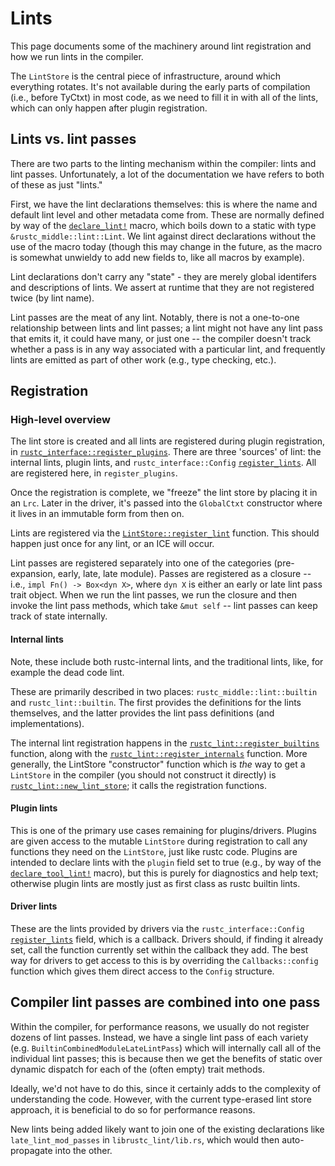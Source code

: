 # Lints

This page documents some of the machinery around lint registration and how we
run lints in the compiler.

The `LintStore` is the central piece of infrastructure, around which everything
rotates. It's not available during the early parts of compilation (i.e., before
TyCtxt) in most code, as we need to fill it in with all of the lints, which can only happen after
plugin registration.

## Lints vs. lint passes

There are two parts to the linting mechanism within the compiler: lints and lint passes.
Unfortunately, a lot of the documentation we have refers to both of these as just "lints."

First, we have the lint declarations themselves: this is where the name and default lint level and
other metadata come from. These are normally defined by way of the [`declare_lint!`] macro, which
boils down to a static with type `&rustc_middle::lint::Lint`. We lint against direct declarations
without the use of the macro today (though this may change in the future, as the macro is somewhat
unwieldy to add new fields to, like all macros by example).

Lint declarations don't carry any "state" - they are merely global identifers and descriptions of
lints. We assert at runtime that they are not registered twice (by lint name).

Lint passes are the meat of any lint. Notably, there is not a one-to-one relationship between
lints and lint passes; a lint might not have any lint pass that emits it, it could have many, or
just one -- the compiler doesn't track whether a pass is in any way associated with a particular
lint, and frequently lints are emitted as part of other work (e.g., type checking, etc.).

## Registration

### High-level overview

The lint store is created and all lints are registered during plugin registration, in
[`rustc_interface::register_plugins`]. There are three 'sources' of lint: the internal lints, plugin
lints, and `rustc_interface::Config` [`register_lints`]. All are registered here, in
`register_plugins`.

Once the registration is complete, we "freeze" the lint store by placing it in an `Lrc`. Later in
the driver, it's passed into the `GlobalCtxt` constructor where it lives in an immutable form from
then on.

Lints are registered via the [`LintStore::register_lint`] function. This should
happen just once for any lint, or an ICE will occur.

Lint passes are registered separately into one of the categories (pre-expansion,
early, late, late module). Passes are registered as a closure -- i.e., `impl
Fn() -> Box<dyn X>`, where `dyn X` is either an early or late lint pass trait
object. When we run the lint passes, we run the closure and then invoke the lint
pass methods, which take `&mut self` -- lint passes can keep track of state
internally.

#### Internal lints

Note, these include both rustc-internal lints, and the traditional lints, like, for example the dead
code lint.

These are primarily described in two places: `rustc_middle::lint::builtin` and
`rustc_lint::builtin`. The first provides the definitions for the lints themselves,
and the latter provides the lint pass definitions (and implementations).

The internal lint registration happens in the [`rustc_lint::register_builtins`] function, along with
the [`rustc_lint::register_internals`] function. More generally, the LintStore "constructor"
function which is *the* way to get a `LintStore` in the compiler (you should not construct it
directly) is [`rustc_lint::new_lint_store`]; it calls the registration functions.

#### Plugin lints

This is one of the primary use cases remaining for plugins/drivers. Plugins are given access to the
mutable `LintStore` during registration to call any functions they need on the `LintStore`, just
like rustc code. Plugins are intended to declare lints with the `plugin` field set to true (e.g., by
way of the [`declare_tool_lint!`] macro), but this is purely for diagnostics and help text;
otherwise plugin lints are mostly just as first class as rustc builtin lints.

#### Driver lints

These are the lints provided by drivers via the `rustc_interface::Config` [`register_lints`] field,
which is a callback. Drivers should, if finding it already set, call the function currently set
within the callback they add. The best way for drivers to get access to this is by overriding the
`Callbacks::config` function which gives them direct access to the `Config` structure.

## Compiler lint passes are combined into one pass

Within the compiler, for performance reasons, we usually do not register dozens
of lint passes. Instead, we have a single lint pass of each variety
(e.g. `BuiltinCombinedModuleLateLintPass`) which will internally call all of the
individual lint passes; this is because then we get the benefits of static over
dynamic dispatch for each of the (often empty) trait methods.

Ideally, we'd not have to do this, since it certainly adds to the complexity of
understanding the code. However, with the current type-erased lint store
approach, it is beneficial to do so for performance reasons.

New lints being added likely want to join one of the existing declarations like
`late_lint_mod_passes` in `librustc_lint/lib.rs`, which would then
auto-propagate into the other.

[`LintStore::register_lint`]: https://doc.rust-lang.org/nightly/nightly-rustc/rustc_lint/struct.LintStore.html#method.register_lints
[`rustc_interface::register_plugins`]: https://doc.rust-lang.org/nightly/nightly-rustc/rustc_interface/passes/fn.register_plugins.html
[`rustc_lint::register_builtins`]: https://doc.rust-lang.org/nightly/nightly-rustc/rustc_lint/fn.register_builtins.html
[`rustc_lint::register_internals`]: https://doc.rust-lang.org/nightly/nightly-rustc/rustc_lint/fn.register_internals.html
[`rustc_lint::new_lint_store`]: https://doc.rust-lang.org/nightly/nightly-rustc/rustc_lint/fn.new_lint_store.html
[`declare_lint!`]: https://doc.rust-lang.org/nightly/nightly-rustc/rustc_session/macro.declare_lint.html
[`declare_tool_lint!`]: https://doc.rust-lang.org/nightly/nightly-rustc/rustc_session/macro.declare_tool_lint.html
[`register_lints`]: https://doc.rust-lang.org/nightly/nightly-rustc/rustc_interface/interface/struct.Config.html#structfield.register_lints

